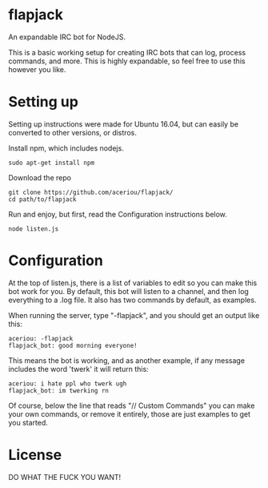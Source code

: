 # flapjack
An expandable IRC bot for NodeJS.

This is a basic working setup for creating IRC bots that can log, process commands, and more. This is highly expandable, so feel free to use this however you like.

# Setting up
Setting up instructions were made for Ubuntu 16.04, but can easily be converted to other versions, or distros.

Install npm, which includes nodejs.

```
sudo apt-get install npm
```

Download the repo

```
git clone https://github.com/aceriou/flapjack/
cd path/to/flapjack
```

Run and enjoy, but first, read the Configuration instructions below.

```
node listen.js
```

# Configuration
At the top of listen.js, there is a list of variables to edit so you can make this bot work for you. By default, this bot will listen to a channel, and then log everything to a .log file.
It also has two commands by default, as examples. 

When running the server, type "-flapjack", and you should get an output like this:

```
aceriou: -flapjack
flapjack_bot: good morning everyone!
```

This means the bot is working, and as another example, if any message includes the word 'twerk' it will return this:

```
aceriou: i hate ppl who twerk ugh
flapjack_bot: im twerking rn
```

Of course, below the line that reads "// Custom Commands" you can make your own commands, or remove it entirely, those are just examples to get you started.

# License
DO WHAT THE FUCK YOU WANT!
